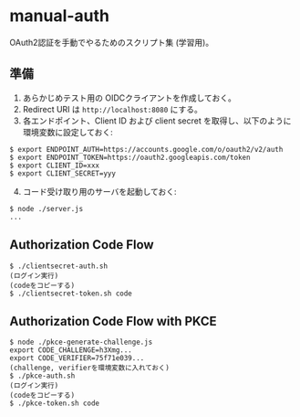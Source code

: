 # manual-auth

OAuth2認証を手動でやるためのスクリプト集 (学習用)。

## 準備

1. あらかじめテスト用の OIDCクライアントを作成しておく。
2. Redirect URI は `http://localhost:8080` にする。 
3. 各エンドポイント、Client ID および client secret を取得し、以下のように環境変数に設定しておく:
```shell
$ export ENDPOINT_AUTH=https://accounts.google.com/o/oauth2/v2/auth
$ export ENDPOINT_TOKEN=https://oauth2.googleapis.com/token
$ export CLIENT_ID=xxx
$ export CLIENT_SECRET=yyy
```
4. コード受け取り用のサーバを起動しておく:
```shell
$ node ./server.js
...
```

## Authorization Code Flow

```shell
$ ./clientsecret-auth.sh
(ログイン実行)
(codeをコピーする)
$ ./clientsecret-token.sh code
```

## Authorization Code Flow with PKCE

```shell
$ node ./pkce-generate-challenge.js
export CODE_CHALLENGE=h3Xmg...
export CODE_VERIFIER=75f71e039...
(challenge, verifierを環境変数に入れておく)
$ ./pkce-auth.sh
(ログイン実行)
(codeをコピーする)
$ ./pkce-token.sh code
```
